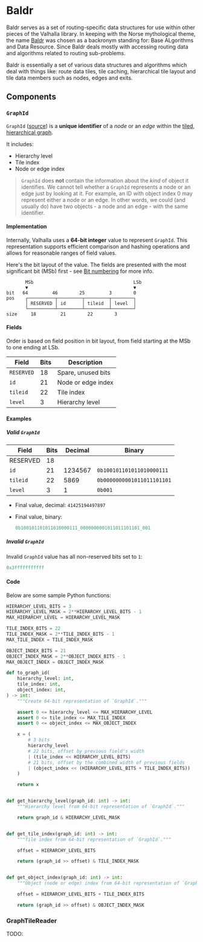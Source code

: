 # Baldr

Baldr serves as a set of routing-specific data structures for use within other pieces of the Valhalla library. In keeping with the Norse mythological theme, the name [Baldr](https://en.wikipedia.org/wiki/Baldr) was chosen as a backronym standing for: Base ALgorithms and Data Resource. Since Baldr deals mostly with accessing routing data and algorithms related to routing sub-problems.

Baldr is essentially a set of various data structures and algorithms which deal with things like: route data tiles, tile caching, hierarchical tile layout and tile data members such as nodes, edges and exits.

## Components

### `GraphId`

`GraphId` ([source](https://github.com/valhalla/valhalla/blob/master/valhalla/baldr/graphid.h)) is a **unique identifier** of a _node_ or an _edge_ within the [tiled, hierarchical graph](tiles.md).

It includes:

- Hierarchy level
- Tile index
- Node or edge index

> `GraphId` does **not** contain the information about the _kind_ of object it identifies. We cannot tell whether a `GraphId` represents a node or an edge just by looking at it. For example, an ID with object index 0 may represent either a node or an edge. In other words, we could (and usually do) have two objects -  a node and an edge - with the same identifier.

#### Implementation

Internally, Valhalla uses a **64-bit integer** value to represent `GraphId`. This representation supports efficient comparison and hashing operations and allows for reasonable ranges of field values.

Here's the bit layout of the value. The fields are presented with the most significant bit (MSb) first - see [Bit numbering](https://en.wikipedia.org/wiki/Bit_numbering) for more info.

```text
       MSb                                     LSb
       ▼                                       ▼
bit   64         46        25         3        0
pos    ┌──────────┬─────────┬─────────┬────────┐
       │ RESERVED │ id      │ tileid  │ level  │
       └──────────┴─────────┴─────────┴────────┘
size     18         21        22        3
```

#### Fields

Order is based on field position in bit layout, from field starting at the MSb to one ending at LSb.

| Field | Bits | Description |
|---|---|---|
| `RESERVED` | 18 | Spare, unused bits |
| `id` | 21 | Node or edge index |
| `tileid` | 22 | Tile index |
| `level` | 3 | Hierarchy level |

#### Examples

##### Valid `GraphId`

| Field | Bits | Decimal | Binary |
|---|---|---|---|
| RESERVED | 18 |  |  |
| `id` | 21 | 1234567 | `0b100101101011010000111` |
| `tileid` | 22 | 5869 | `0b0000000001011011101101` |
| `level` | 3 | 1 | `0b001` |

- Final value, decimal: `41425194497897`
- Final value, binary:

    ```python
    0b100101101011010000111_0000000001011011101101_001
    ```

##### Invalid `GraphId`

Invalid `GraphId` value has all non-reserved bits set to `1`:

```python
0x3fffffffffff
```

#### Code

Below are some sample Python functions:

```python linenums="1"
HIERARCHY_LEVEL_BITS = 3
HIERARCHY_LEVEL_MASK = 2**HIERARCHY_LEVEL_BITS - 1
MAX_HIERARCHY_LEVEL = HIERARCHY_LEVEL_MASK

TILE_INDEX_BITS = 22
TILE_INDEX_MASK = 2**TILE_INDEX_BITS - 1
MAX_TILE_INDEX = TILE_INDEX_MASK

OBJECT_INDEX_BITS = 21
OBJECT_INDEX_MASK = 2**OBJECT_INDEX_BITS - 1
MAX_OBJECT_INDEX = OBJECT_INDEX_MASK

def to_graph_id(
    hierarchy_level: int,
    tile_index: int,
    object_index: int,
) -> int:
    """Create 64-bit representation of `GraphId`."""

    assert 0 <= hierarchy_level <= MAX_HIERARCHY_LEVEL
    assert 0 <= tile_index <= MAX_TILE_INDEX
    assert 0 <= object_index <= MAX_OBJECT_INDEX

    x = (
        # 3 bits
        hierarchy_level
        # 22 bits, offset by previous field's width
        | (tile_index << HIERARCHY_LEVEL_BITS)
        # 21 bits, offset by the combined width of previous fields
        | (object_index << (HIERARCHY_LEVEL_BITS + TILE_INDEX_BITS))
    )

    return x


def get_hierarchy_level(graph_id: int) -> int:
    """Hierarchy level from 64-bit representation of `GraphId`."""

    return graph_id & HIERARCHY_LEVEL_MASK


def get_tile_index(graph_id: int) -> int:
    """Tile index from 64-bit representation of `GraphId`."""

    offset = HIERARCHY_LEVEL_BITS

    return (graph_id >> offset) & TILE_INDEX_MASK


def get_object_index(graph_id: int) -> int:
    """Object (node or edge) index from 64-bit representation of `GraphId`."""

    offset = HIERARCHY_LEVEL_BITS + TILE_INDEX_BITS

    return (graph_id >> offset) & OBJECT_INDEX_MASK
```

### GraphTileReader

TODO:
